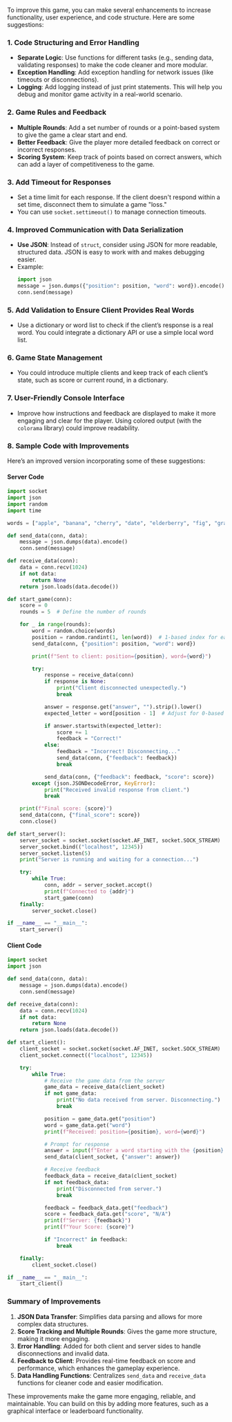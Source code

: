 To improve this game, you can make several enhancements to increase functionality, user experience, and code structure. Here are some suggestions:

### 1. **Code Structuring and Error Handling**
   - **Separate Logic**: Use functions for different tasks (e.g., sending data, validating responses) to make the code cleaner and more modular.
   - **Exception Handling**: Add exception handling for network issues (like timeouts or disconnections).
   - **Logging**: Add logging instead of just print statements. This will help you debug and monitor game activity in a real-world scenario.

### 2. **Game Rules and Feedback**
   - **Multiple Rounds**: Add a set number of rounds or a point-based system to give the game a clear start and end.
   - **Better Feedback**: Give the player more detailed feedback on correct or incorrect responses.
   - **Scoring System**: Keep track of points based on correct answers, which can add a layer of competitiveness to the game.

### 3. **Add Timeout for Responses**
   - Set a time limit for each response. If the client doesn't respond within a set time, disconnect them to simulate a game "loss."
   - You can use `socket.settimeout()` to manage connection timeouts.

### 4. **Improved Communication with Data Serialization**
   - **Use JSON**: Instead of `struct`, consider using JSON for more readable, structured data. JSON is easy to work with and makes debugging easier.
   - Example:
     ```python
     import json
     message = json.dumps({"position": position, "word": word}).encode()
     conn.send(message)
     ```

### 5. **Add Validation to Ensure Client Provides Real Words**
   - Use a dictionary or word list to check if the client’s response is a real word. You could integrate a dictionary API or use a simple local word list.

### 6. **Game State Management**
   - You could introduce multiple clients and keep track of each client’s state, such as score or current round, in a dictionary.

### 7. **User-Friendly Console Interface**
   - Improve how instructions and feedback are displayed to make it more engaging and clear for the player. Using colored output (with the `colorama` library) could improve readability.

### 8. **Sample Code with Improvements**

Here’s an improved version incorporating some of these suggestions:

#### Server Code

```python
import socket
import json
import random
import time

words = ["apple", "banana", "cherry", "date", "elderberry", "fig", "grape"]

def send_data(conn, data):
    message = json.dumps(data).encode()
    conn.send(message)

def receive_data(conn):
    data = conn.recv(1024)
    if not data:
        return None
    return json.loads(data.decode())

def start_game(conn):
    score = 0
    rounds = 5  # Define the number of rounds

    for _ in range(rounds):
        word = random.choice(words)
        position = random.randint(1, len(word))  # 1-based index for easier use
        send_data(conn, {"position": position, "word": word})

        print(f"Sent to client: position={position}, word={word}")

        try:
            response = receive_data(conn)
            if response is None:
                print("Client disconnected unexpectedly.")
                break

            answer = response.get("answer", "").strip().lower()
            expected_letter = word[position - 1]  # Adjust for 0-based index

            if answer.startswith(expected_letter):
                score += 1
                feedback = "Correct!"
            else:
                feedback = "Incorrect! Disconnecting..."
                send_data(conn, {"feedback": feedback})
                break

            send_data(conn, {"feedback": feedback, "score": score})
        except (json.JSONDecodeError, KeyError):
            print("Received invalid response from client.")
            break

    print(f"Final score: {score}")
    send_data(conn, {"final_score": score})
    conn.close()

def start_server():
    server_socket = socket.socket(socket.AF_INET, socket.SOCK_STREAM)
    server_socket.bind(("localhost", 12345))
    server_socket.listen(5)
    print("Server is running and waiting for a connection...")

    try:
        while True:
            conn, addr = server_socket.accept()
            print(f"Connected to {addr}")
            start_game(conn)
    finally:
        server_socket.close()

if __name__ == "__main__":
    start_server()
```

#### Client Code

```python
import socket
import json

def send_data(conn, data):
    message = json.dumps(data).encode()
    conn.send(message)

def receive_data(conn):
    data = conn.recv(1024)
    if not data:
        return None
    return json.loads(data.decode())

def start_client():
    client_socket = socket.socket(socket.AF_INET, socket.SOCK_STREAM)
    client_socket.connect(("localhost", 12345))

    try:
        while True:
            # Receive the game data from the server
            game_data = receive_data(client_socket)
            if not game_data:
                print("No data received from server. Disconnecting.")
                break

            position = game_data.get("position")
            word = game_data.get("word")
            print(f"Received: position={position}, word={word}")

            # Prompt for response
            answer = input(f"Enter a word starting with the {position} letter of '{word}': ").strip()
            send_data(client_socket, {"answer": answer})

            # Receive feedback
            feedback_data = receive_data(client_socket)
            if not feedback_data:
                print("Disconnected from server.")
                break

            feedback = feedback_data.get("feedback")
            score = feedback_data.get("score", "N/A")
            print(f"Server: {feedback}")
            print(f"Your Score: {score}")

            if "Incorrect" in feedback:
                break

    finally:
        client_socket.close()

if __name__ == "__main__":
    start_client()
```

### Summary of Improvements

1. **JSON Data Transfer**: Simplifies data parsing and allows for more complex data structures.
2. **Score Tracking and Multiple Rounds**: Gives the game more structure, making it more engaging.
3. **Error Handling**: Added for both client and server sides to handle disconnections and invalid data.
4. **Feedback to Client**: Provides real-time feedback on score and performance, which enhances the gameplay experience.
5. **Data Handling Functions**: Centralizes `send_data` and `receive_data` functions for cleaner code and easier modification.

These improvements make the game more engaging, reliable, and maintainable. You can build on this by adding more features, such as a graphical interface or leaderboard functionality.
